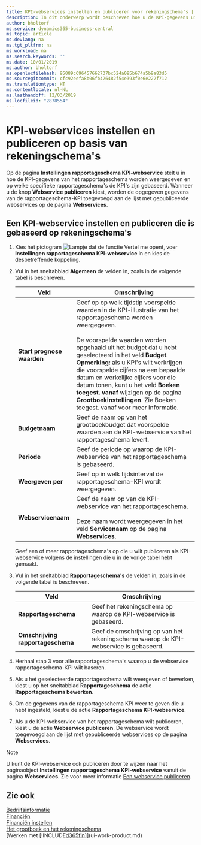 ```yaml
---
title: KPI-webservices instellen en publiceren voor rekeningschema's | Microsoft Docs
description: In dit onderwerp wordt beschreven hoe u de KPI-gegevens uit het rapportageschema weergeeft op basis van specifieke rapportageschema's.
author: bholtorf
ms.service: dynamics365-business-central
ms.topic: article
ms.devlang: na
ms.tgt_pltfrm: na
ms.workload: na
ms.search.keywords: ''
ms.date: 10/01/2019
ms.author: bholtorf
ms.openlocfilehash: 95089c696457662737bc524a095b674a5b9a83d5
ms.sourcegitcommit: cfc92eefa8b06fb426482f54e393f0e6e222f712
ms.translationtype: HT
ms.contentlocale: nl-NL
ms.lasthandoff: 12/03/2019
ms.locfileid: "2878554"
---
```

# <a name="set-up-and-publish-kpi-web-services-based-on-account-schedules"></a>KPI-webservices instellen en publiceren op basis van rekeningschema's
Op de pagina **Instellingen rapportageschema KPI-webservice** stelt u in hoe de KPI-gegevens van het rapportageschema worden weergegeven en op welke specifieke rapportageschema's de KPI's zijn gebaseerd. Wanneer u de knop **Webservice publiceren** kiest, worden de opgegeven gegevens van de rapportageschema-KPI toegevoegd aan de lijst met gepubliceerde webservices op de pagina **Webservices**.  

## <a name="to-set-up-and-publish-a-kpi-web-service-that-is-based-on-account-schedules"></a>Een KPI-webservice instellen en publiceren die is gebaseerd op rekeningschema's  
1.  Kies het pictogram ![Lampje dat de functie Vertel me opent](media/ui-search/search_small.png "Vertel me wat u wilt doen"), voer **Instellingen rapportageschema KPI-webservice** in en kies de desbetreffende koppeling.  
2.  Vul in het sneltabblad **Algemeen** de velden in, zoals in de volgende tabel is beschreven.  

    |Veld|Omschrijving|  
    |---------------------------------|---------------------------------------|  
    |**Start prognose waarden**|Geef op op welk tijdstip voorspelde waarden in de KPI-illustratie van het rapportageschema worden weergegeven.<br /><br /> De voorspelde waarden worden opgehaald uit het budget dat u hebt geselecteerd in het veld **Budget**. **Opmerking:** als u KPI's wilt verkrijgen die voorspelde cijfers na een bepaalde datum en werkelijke cijfers voor die datum tonen, kunt u het veld **Boeken toegest. vanaf** wijzigen op de pagina **Grootboekinstellingen**. Zie Boeken toegest. vanaf voor meer informatie.|  
    |**Budgetnaam**|Geef de naam op van het grootboekbudget dat voorspelde waarden aan de KPI-webservice van het rapportageschema levert.|  
    |**Periode**|Geef de periode op waarop de KPI-webservice van het rapportageschema is gebaseerd.|  
    |**Weergeven per**|Geef op in welk tijdsinterval de rapportageschema-KPI wordt weergegeven.|  
    |**Webservicenaam**|Geef de naam op van de KPI-webservice van het rapportageschema.<br /><br /> Deze naam wordt weergegeven in het veld **Servicenaam** op de pagina **Webservices**.|  

    Geef een of meer rapportageschema's op die u wilt publiceren als KPI-webservice volgens de instellingen die u in de vorige tabel hebt gemaakt.  

3.  Vul in het sneltabblad **Rapportageschema's** de velden in, zoals in de volgende tabel is beschreven.  

    |Veld|Omschrijving|  
    |---------------------------------|---------------------------------------|  
    |**Rapportageschema**|Geef het rekeningschema op waarop de KPI-webservice is gebaseerd.|  
    |**Omschrijving rapportageschema**|Geef de omschrijving op van het rekeningschema waarop de KPI-webservice is gebaseerd.|  

4.  Herhaal stap 3 voor alle rapportageschema's waarop u de webservice rapportageschema-KPI wilt baseren.  
5.  Als u het geselecteerde rapportageschema wilt weergeven of bewerken, kiest u op het sneltabblad **Rapportageschema** de actie **Rapportageschema bewerken**.  
6.  Om de gegevens van de rapportageschema KPI weer te geven die u hebt ingesteld, kiest u de actie **Rapportageschema KPI-webservice**.  
7.  Als u de KPI-webservice van het rapportageschema wilt publiceren, kiest u de actie **Webservice publiceren**. De webservice wordt toegevoegd aan de lijst met gepubliceerde webservices op de pagina **Webservices**.  

> [!NOTE]  
>  U kunt de KPI-webservice ook publiceren door te wijzen naar het paginaobject **Instellingen rapportageschema KPI-webservice** vanuit de pagina **Webservices**. Zie voor meer informatie [Een webservice publiceren](across-how-publish-web-service.md).  

## <a name="see-also"></a>Zie ook  
[Bedrijfsinformatie](bi.md)  
[Financiën](finance.md)  
[Financiën instellen](finance-setup-finance.md)  
[Het grootboek en het rekeningschema](finance-general-ledger.md)  
[Werken met [!INCLUDE[d365fin](includes/d365fin_md.md)]](ui-work-product.md)
